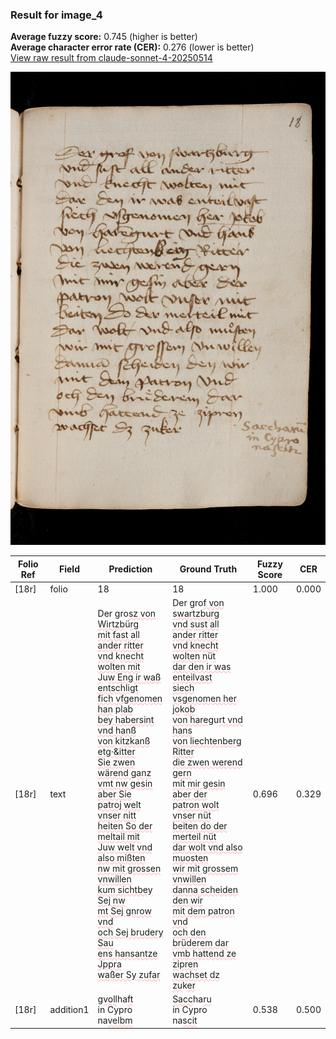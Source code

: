 ### Result for image_4
**Average fuzzy score:** 0.745 (higher is better)<br>**Average character error rate (CER):** 0.276 (lower is better)<br>[View raw result from claude-sonnet-4-20250514](https://github.com/RISE-UNIBAS/humanities_data_benchmark/blob/main/results/2025-10-24/T0291/request_T0291_image_4.json)

<img src="https://github.com/RISE-UNIBAS/humanities_data_benchmark/blob/main/benchmarks/medieval_manuscripts/images/image_4.jpg?raw=true" alt="image_4" width="800px">

<style>
.diff { text-decoration: underline; text-decoration-color: #ffcccc; text-decoration-style: wavy; }
</style>

| Folio Ref | Field | Prediction | Ground Truth | Fuzzy Score | CER |
|-----------|-------|------------|--------------|-------------|-----|
| [18r] | folio | 18 | 18 | 1.000 | 0.000 |
| [18r] | text | Der gro<span class="diff">sz von Wirtzb</span>ü<span class="diff">rg<br>mit fast all ander ritter<br>vnd </span>k<span class="diff">necht wolten mit<br>J</span>u<span class="diff">w Eng ir waß entschligt<br>fich vfgenomen han</span> p<span class="diff">lab<br>bey habersint vnd hanß<br>von </span>k<span class="diff">itzkanß etg·&itter<br>Sie zwen wärend ganz<br>vmt nw gesin aber Sie<br>patroj welt vnser nitt<br>heiten So der meltail mit<br>Juw welt vnd also mißten<br>nw mit grossen vnwillen<br>kum sichtbey Sej nw<br>mt Sej gnrow vnd<br>och Sej brudery Sau<br>ens hansantze Jppra<br>waßer Sy zufar</span> | Der gro<span class="diff">f von swartzburg<br> vnd sust all ander ritter<br> vnd knecht wolten n</span>ü<span class="diff">t<br> dar den ir was enteilvast<br> siech vsgenomen her jo</span>k<span class="diff">ob<br> von hareg</span>u<span class="diff">rt vnd hans<br> von liechtenberg Ritter<br> die zwen werend gern<br> mit mir gesin aber der<br></span> p<span class="diff">atron wolt vnser nüt<br> beiten do der merteil nüt<br> dar wolt vnd also muosten<br> wir mit grossem vnwillen<br> danna scheiden  den wir<br> mit dem patron vnd<br> och den brüderem dar<br> vmb hattend ze zipren<br> wachset dz zu</span>k<span class="diff">er</span> | 0.696 | 0.329 |
| [18r] | addition1 | <span class="diff">gvoll</span>ha<span class="diff">ft</span><br>in Cypro<br>na<span class="diff">velbm</span> | <span class="diff">Sacc</span>ha<span class="diff">ru</span><br><span class="diff"> </span>in Cypro<br><span class="diff"> </span>na<span class="diff">scit</span> | 0.538 | 0.500 |
